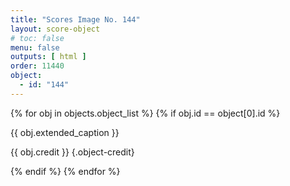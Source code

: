 ```yaml
---
title: "Scores Image No. 144"
layout: score-object
# toc: false
menu: false
outputs: [ html ]
order: 11440
object:
  - id: "144"
---
```


{% for obj in objects.object_list %}
{% if obj.id == object[0].id %}

{{ obj.extended_caption }}

{{ obj.credit }} {.object-credit}

{% endif %}
{% endfor %}
